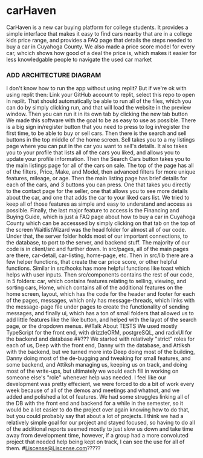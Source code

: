 # carHaven
CarHaven is a new car buying platform for college students. It provides a simple interface that makes it easy to find cars nearby that are in a college kids price range, and provides a FAQ page that details the steps needed to buy a car in Cuyahoga County. We also made a price score model for every car, whcich shows how good of a deal the price is, which makes it easier for less knowledgable people to navigate the used car market
### ADD ARCHITECTURE DIAGRAM
I don't know how to run the app without using replit? But if we're ok with using replit then: Link your GitHub account to replit, select this repo to open in replit. That should automatically be able to run all of the files, which you can do by simply clicking run, and that will load the website in the preview window. Then you can run it in its own tab by clicking the new tab button
We made this software with the goal to be as easy to use as possible. There is a big sign in/register button that you need to press to log in/register the first time, to be able to buy or sell cars. Then there is the search and sell buttons in the top middle of the home screen. Sell takes you to a my listings page where you can put in the car you want to sell's details. It also takes you to your profile that lists all of the cars you liked, and allows you to update your profile information. Then the Search Cars button takes you to the main listings page for all of the cars on sale. The top of the page has all of the filters, Price, Make, and Model, then advanced filters for more unique features, mileage, or age. Then the main listing page has brief details for each of the cars, and 3 buttons you can press. One that takes you directly to the contact page for the seller, one that allows you to see more details about the car, and one that adds the car to your liked cars list. We tried to keep all of those features as simple and easy to understand and access as possible. Finally, the last major feature to access is the Financing and Buying Guide, which is just a FAQ page about how to buy a car in Cuyahoga County which can be accesssed by simply clicking on that tab on the top of the screen
WaitlistWizard was the head folder for almost all of our code. Under that, the server folder holds most of our important connections, to the database, to port to the server, and backend stuff. The majority of our code is in client/src and further down. In src/pages, all of the main pages are there, car-detail, car-listing, home-page, etc. Then in src/lib there are a few helper functions, that create the car price score, or other helpful functions. Similar in src/hooks has more helpful functions like toast which helps with user inputs. Then src/components contains the rest of our code, in 5 folders: car, which contains features relating to selling, viewing, and sorting cars, Home, which contains all of the additional features on the home screen, layout, which has the code for the header and footer for each of the pages, messages, which only has message-threads, which links with the message-page file under pages to create the functionality of sending messages, and finally ui, which has a ton of small folders that allowed us to add little features like the like button, and helped with the layot of the search page, or the dropdown menus. ##Talk About TESTS
We used mostly TypeScript for the front end, with drizzleORM, postgreSQL, and radixUI for the backend and database ##???
We started with relatively "strict" roles for each of us, Deep with the front end, Danny with the database, and Attiksh with the backend, but we turned more into Deep doing most of the building, Danny doing most of the de-bugging and tweaking for small features, and some backend, and Attiksh managing us, keeping us on track, and doing most of the write-ups, but ultimately we would each fill in working on someone else's "role" whenever help was needed.
I feel like our development was pretty effecient, we were forced to do a bit of work every week because of all of the demos and meetings and whatnot, and we added and polished a lot of features. We had some struggles linking all of the DB with the front end and backend for a while in the semester, so it would be a lot easier to do the project over again knowing how to do that, but you could probably say that about a lot of projects. I think we had a relatively simple goal for our project and stayed focused, so having to do all of the additional reports seemed mostly to just slow us down and take time away from development time, however, if a group had a more convoluted project that needed help being kept on track, I can see the use for all of them. 
#Liscense@Liscense.com?????
